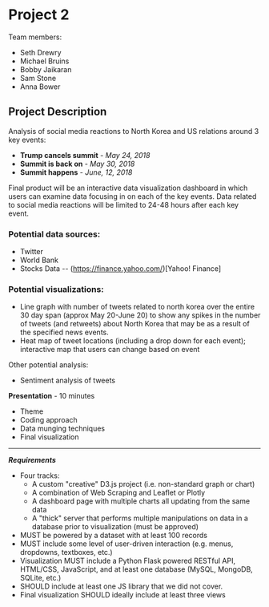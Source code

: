 # Project 2

Team members:

- Seth Drewry
- Michael Bruins
- Bobby Jaikaran
- Sam Stone
- Anna Bower

## **Project Description**

Analysis of social media reactions to North Korea and US relations around 3 key events:

- **Trump cancels summit** - *May 24, 2018*
- **Summit is back on** - *May 30, 2018*
- **Summit happens** - *June, 12, 2018*

Final product will be an interactive data visualization dashboard in which users can examine data focusing in on each of the key events. Data related to social media reactions will be limited to 24-48 hours after each key event.

### Potential data sources:

- Twitter
- World Bank
- Stocks Data
-- (https://finance.yahoo.com/)[Yahoo! Finance]

### Potential visualizations:

- Line graph with number of tweets related to north korea over the entire 30 day span (approx May 20-June 20) to show any spikes in the number of tweets (and retweets) about North Korea that may be as a result of the specified news events.
- Heat map of tweet locations (including a drop down for each event); interactive map that users can change based on event

Other potential analysis:

- Sentiment analysis of tweets

**Presentation** - 10 minutes

- Theme
- Coding approach
- Data munging techniques
- Final visualization

---

***Requirements***
- Four tracks:
  - A custom &quot;creative&quot; D3.js project (i.e. non-standard graph or chart)
  - A combination of Web Scraping and Leaflet or Plotly
  - A dashboard page with multiple charts all updating from the same data
  - A &quot;thick&quot; server that performs multiple manipulations on data in a database prior to visualization (must be approved)
- MUST be powered by a dataset with at least 100 records
- MUST include some level of user-driven interaction (e.g. menus, dropdowns, textboxes, etc.)
- Visualization MUST include a Python Flask powered RESTful API, HTML/CSS, JavaScript, and at least one database (MySQL, MongoDB, SQLite, etc.)
- SHOULD include at least one JS library that we did not cover.
- Final visualization SHOULD ideally include at least three views
